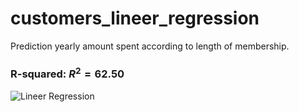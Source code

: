 # customers_lineer_regression
Prediction yearly amount spent according to length of membership.

### R-squared: $R^2 = 62.50 %$

![Lineer Regression](https://github.com/gurselturkeri/customers_lineer_regression/blob/main/graph.png)

